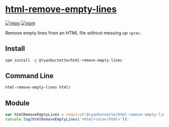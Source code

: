 # [html-remove-empty-lines](https://github.com/ryanburnette/html-remove-empty-lines)

[![repo](https://img.shields.io/badge/repository-Github-black.svg?style=flat-square)](https://github.com/ryanburnette/html-remove-empty-lines)
[![npm](https://img.shields.io/badge/package-NPM-green.svg?style=flat-square)](https://www.npmjs.com/package/@ryanburnette/html-remove-empty-lines)

Remove empty lines from an HTML file without messing up `<pre>`.

## Install

```bash
npm install -g @ryanburnette/html-remove-empty-lines
```

## Command Line

```bash
html-remove-empty-lines html/
```

## Module

```js
var htmlRemoveEmptyLines = require('@ryanburnette/html-remove-empty-lines');
console.log(htmlRemoveEmptyLines('<html>\n\n</html>'));
```
